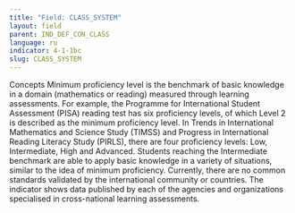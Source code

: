 ```yaml
---
title: "Field: CLASS_SYSTEM"
layout: field
parent: IND_DEF_CON_CLASS
language: ru
indicator: 4-1-1bc
slug: CLASS_SYSTEM
---
```

Concepts
Minimum proficiency level is the benchmark of basic knowledge in a domain (mathematics or reading) measured through learning assessments. For example, the Programme for International Student Assessment (PISA) reading test has six proficiency levels, of which Level 2 is described as the minimum proficiency level. In Trends in International Mathematics and Science Study (TIMSS) and Progress in International Reading Literacy Study (PIRLS), there are four proficiency levels: Low, Intermediate, High and Advanced. Students reaching the Intermediate benchmark are able to apply basic knowledge in a variety of situations, similar to the idea of minimum proficiency. Currently, there are no common standards validated by the international community or countries. The indicator shows data published by each of the agencies and organizations specialised in cross-national learning assessments.